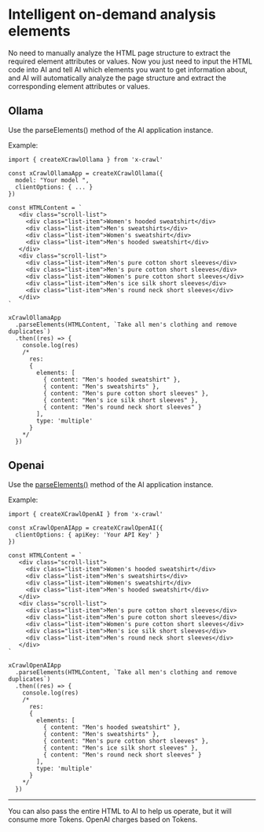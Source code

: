 # Intelligent on-demand analysis elements

No need to manually analyze the HTML page structure to extract the required element attributes or values. Now you just need to input the HTML code into AI and tell AI which elements you want to get information about, and AI will automatically analyze the page structure and extract the corresponding element attributes or values.

## Ollama

Use the parseElements() method of the AI application instance.

Example:

```js{25}
import { createXCrawlOllama } from 'x-crawl'

const xCrawlOllamaApp = createXCrawlOllama({
  model: "Your model ",
  clientOptions: { ... }
})

const HTMLContent = `
   <div class="scroll-list">
     <div class="list-item">Women's hooded sweatshirt</div>
     <div class="list-item">Men's sweatshirts</div>
     <div class="list-item">Women's sweatshirt</div>
     <div class="list-item">Men's hooded sweatshirt</div>
   </div>
   <div class="scroll-list">
     <div class="list-item">Men's pure cotton short sleeves</div>
     <div class="list-item">Men's pure cotton short sleeves</div>
     <div class="list-item">Women's pure cotton short sleeves</div>
     <div class="list-item">Men's ice silk short sleeves</div>
     <div class="list-item">Men's round neck short sleeves</div>
   </div>
`

xCrawlOllamaApp
  .parseElements(HTMLContent, `Take all men's clothing and remove duplicates`)
  .then((res) => {
    console.log(res)
    /*
      res:
      {
        elements: [
          { content: "Men's hooded sweatshirt" },
          { content: "Men's sweatshirts" },
          { content: "Men's pure cotton short sleeves" },
          { content: "Men's ice silk short sleeves" },
          { content: "Men's round neck short sleeves" }
        ],
        type: 'multiple'
      }
    */
  })
```

## Openai

Use the [parseElements()](/api/parse-elements#parseelements) method of the AI application instance.

Example:

```js{24}
import { createXCrawlOpenAI } from 'x-crawl'

const xCrawlOpenAIApp = createXCrawlOpenAI({
  clientOptions: { apiKey: 'Your API Key' }
})

const HTMLContent = `
   <div class="scroll-list">
     <div class="list-item">Women's hooded sweatshirt</div>
     <div class="list-item">Men's sweatshirts</div>
     <div class="list-item">Women's sweatshirt</div>
     <div class="list-item">Men's hooded sweatshirt</div>
   </div>
   <div class="scroll-list">
     <div class="list-item">Men's pure cotton short sleeves</div>
     <div class="list-item">Men's pure cotton short sleeves</div>
     <div class="list-item">Women's pure cotton short sleeves</div>
     <div class="list-item">Men's ice silk short sleeves</div>
     <div class="list-item">Men's round neck short sleeves</div>
   </div>
`

xCrawlOpenAIApp
  .parseElements(HTMLContent, `Take all men's clothing and remove duplicates`)
  .then((res) => {
    console.log(res)
    /*
      res:
      {
        elements: [
          { content: "Men's hooded sweatshirt" },
          { content: "Men's sweatshirts" },
          { content: "Men's pure cotton short sleeves" },
          { content: "Men's ice silk short sleeves" },
          { content: "Men's round neck short sleeves" }
        ],
        type: 'multiple'
      }
    */
  })
```

---

You can also pass the entire HTML to AI to help us operate, but it will consume more Tokens. OpenAI charges based on Tokens.

